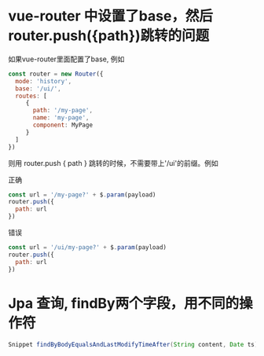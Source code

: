 # vue-router 中设置了base，然后router.push({path})跳转的问题
如果vue-router里面配置了base, 例如

```javascript
const router = new Router({
  mode: 'history',
  base: '/ui/',
  routes: [
     {
       path: '/my-page',
       name: 'my-page',
       component: MyPage
     }
  ]
})
```

则用 router.push { path } 跳转的时候，不需要带上'/ui'的前缀。例如

正确
```javascript
const url = '/my-page?' + $.param(payload)
router.push({
  path: url
})
```

错误
```javascript
const url = '/ui/my-page?' + $.param(payload)
router.push({
  path: url
})
```

# Jpa 查询, findBy两个字段，用不同的操作符
```java
Snippet findByBodyEqualsAndLastModifyTimeAfter(String content, Date ts);
```
